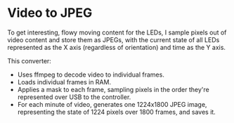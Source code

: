 # Video to JPEG

To get interesting, flowy moving content for the LEDs, I sample pixels out of video content and store them as JPEGs, with the current state of all LEDs represented as the X axis (regardless of orientation) and time as the Y axis.

This converter:

* Uses ffmpeg to decode video to individual frames.
* Loads individual frames in RAM.
* Applies a mask to each frame, sampling pixels in the order they're represented over USB to the controller.
* For each minute of video, generates one 1224x1800 JPEG image, representing the state of 1224 pixels over 1800 frames, and saves it.

